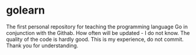 # golearn
The first personal repository for teaching the programming language Go in conjunction with the Githab. How often will be updated - I do not know. The quality of the code is hardly good. This is my experience, do not commit. Thank you for understanding.
